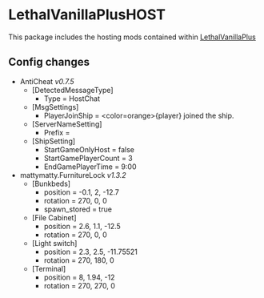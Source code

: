 # LethalVanillaPlusHOST
This package includes the hosting mods contained within [LethalVanillaPlus](https://thunderstore.io/c/lethal-company/p/Georg9741/LethalVanillaPlus/)

## Config changes
- AntiCheat _v0.7.5_
  - [DetectedMessageType]
    - Type = HostChat
  - [MsgSettings]
    - PlayerJoinShip = <color=orange>{player}</color> joined the ship.
  - [ServerNameSetting]
    - Prefix = 
  - [ShipSetting]
    - StartGameOnlyHost = false
    - StartGamePlayerCount = 3
    - EndGamePlayerTime = 9:00
- mattymatty.FurnitureLock _v1.3.2_
  - [Bunkbeds]
    - position = -0.1, 2, -12.7
    - rotation = 270, 0, 0
    - spawn_stored = true
  - [File Cabinet]
    - position = 2.6, 1.1, -12.5
    - rotation = 270, 0, 0
  - [Light switch]
    - position = 2.3, 2.5, -11.75521
    - rotation = 270, 180, 0
  - [Terminal]
    - position = 8, 1.94, -12
    - rotation = 270, 270, 0